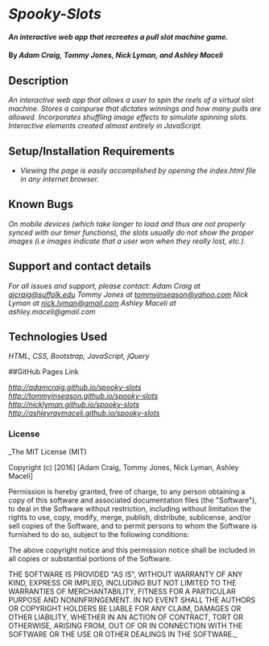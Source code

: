 # _Spooky-Slots_

#### _An interactive web app that recreates a pull slot machine game._

#### By _**Adam Craig, Tommy Jones, Nick Lyman, and Ashley Maceli**_

## Description

_An interactive web app that allows a user to spin the reels of a virtual slot machine. Stores a coinpurse that dictates
winnings and how many pulls are allowed. Incorporates shuffling image effects to simulate spinning slots. Interactive
elements created almost entirely in JavaScript._

## Setup/Installation Requirements

* _Viewing the page is easily accomplished by opening the index.html file in any internet browser._

## Known Bugs

_On mobile devices (which take longer to load and thus are not properly synced with our timer functions), the slots usually do not show the proper images (i.e images indicate that a user won when they really lost, etc.)._

## Support and contact details

_For all issues and support, please contact:
Adam Craig at ajcraig@suffolk.edu
Tommy Jones at tommyinseason@yahoo.com
Nick Lyman at nick.lyman@gmail.com
Ashley Maceli at ashley.maceli@gmail.com_

## Technologies Used

_HTML, CSS, Bootstrap, JavaScript, jQuery_

##GitHub Pages Link

_http://adamcraig.github.io/spooky-slots_
_http://tommyinseason.github.io/spooky-slots_
_http://nicklyman.github.io/spooky-slots_
_http://ashleyraymaceli.github.io/spooky-slots_

### License

_The MIT License (MIT)

Copyright (c) [2016] [Adam Craig, Tommy Jones, Nick Lyman, Ashley Maceli]

Permission is hereby granted, free of charge, to any person obtaining a copy
of this software and associated documentation files (the "Software"), to deal
in the Software without restriction, including without limitation the rights
to use, copy, modify, merge, publish, distribute, sublicense, and/or sell
copies of the Software, and to permit persons to whom the Software is
furnished to do so, subject to the following conditions:

The above copyright notice and this permission notice shall be included in all
copies or substantial portions of the Software.

THE SOFTWARE IS PROVIDED "AS IS", WITHOUT WARRANTY OF ANY KIND, EXPRESS OR
IMPLIED, INCLUDING BUT NOT LIMITED TO THE WARRANTIES OF MERCHANTABILITY,
FITNESS FOR A PARTICULAR PURPOSE AND NONINFRINGEMENT. IN NO EVENT SHALL THE
AUTHORS OR COPYRIGHT HOLDERS BE LIABLE FOR ANY CLAIM, DAMAGES OR OTHER
LIABILITY, WHETHER IN AN ACTION OF CONTRACT, TORT OR OTHERWISE, ARISING FROM,
OUT OF OR IN CONNECTION WITH THE SOFTWARE OR THE USE OR OTHER DEALINGS IN THE
SOFTWARE._
